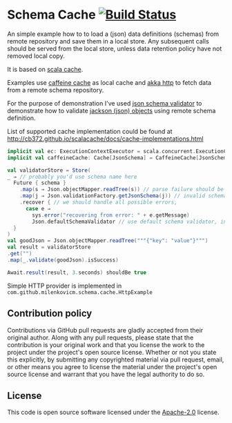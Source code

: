 # Schema Cache [![Build Status](https://api.travis-ci.org/milenkovicm/schema-cache.svg?branch=master)](https://travis-ci.org/milenkovicm/schema-cache)

An simple example how to to load a (json) data definitions (schemas) from remote repository and save them in a local store.
Any subsequent calls should be served from the local store, unless data retention policy have not removed local copy.

It is based on [scala cache](https://cb372.github.io/scalacache/). 

Examples use [caffeine cache](https://github.com/ben-manes/caffeine)
as local cache and [akka http](https://doc.akka.io/docs/akka-http/current/) to fetch data from a remote
schema repository.

For the purpose of demonstration I've used [json schema validator](https://github.com/java-json-tools/json-schema-validator)
to demonstrate how to validate [jackson (json) objects](https://github.com/FasterXML/jackson) using remote 
schema definition.  

List of supported cache implementation could be found at http://cb372.github.io/scalacache/docs/cache-implementations.html


```scala
implicit val ec: ExecutionContextExecutor = scala.concurrent.ExecutionContext.global
implicit val caffeineCache: Cache[JsonSchema] = CaffeineCache[JsonSchema]

val validatorStore = Store(
_ ⇒ // probably you'd use schema name here
  Future { schema }
    .map(s ⇒ Json.objectMapper.readTree(s)) // parse failure should be handled
    .map(j ⇒ Json.validationFactory.getJsonSchema(j)) // invalid schema should be handled
    .recover { // we should handle all possible errors,
      case e ⇒
        sys.error("recovering from error: " + e.getMessage)
        Json.defaultSchemaValidator // use default schema validator, in case there is issue with
  }
)
val goodJson = Json.objectMapper.readTree("""{"key": "value"}""")
val result = validatorStore
.get("")
.map(_.validate(goodJson).isSuccess)

Await.result(result, 3.seconds) shouldBe true
```

Simple HTTP provider is implemented in `com.github.milenkovicm.schema.cache.HttpExample`

## Contribution policy

Contributions via GitHub pull requests are gladly accepted from their original author. Along with
any pull requests, please state that the contribution is your original work and that you license
the work to the project under the project's open source license. Whether or not you state this
explicitly, by submitting any copyrighted material via pull request, email, or other means you
agree to license the material under the project's open source license and warrant that you have the
legal authority to do so.

## License

This code is open source software licensed under the
[Apache-2.0](http://www.apache.org/licenses/LICENSE-2.0) license.


